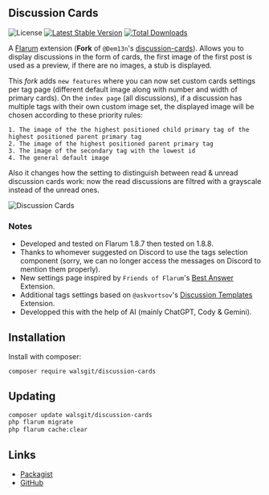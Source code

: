 ## Discussion Cards

![License](https://img.shields.io/badge/license-MIT-blue.svg) [![Latest Stable Version](https://img.shields.io/packagist/v/walsgit/discussion-cards.svg)](https://packagist.org/packages/walsgit/discussion-cards) [![Total Downloads](https://img.shields.io/packagist/dt/walsgit/discussion-cards.svg)](https://packagist.org/packages/walsgit/discussion-cards)

A [Flarum](https://flarum.org) extension (**Fork** of ``@Dem13n``'s [discussion-cards](https://github.com/Dem13n/discussion-cards)). Allows you to display discussions in the form of cards, the first image of the first post is used as a preview, if there are no images, a stub is displayed.

This *fork* adds ``new features`` where you can now set custom cards settings per tag page (different default image along with number and width of primary cards).
On the ``index page`` (all discussions), if a discussion has multiple tags with their own custom image set, the displayed image will be chosen according to these priority rules:
```
1. The image of the the highest positioned child primary tag of the highest positioned parent primary tag
2. The image of the highest positioned parent primary tag
3. The image of the secondary tag with the lowest id
4. The general default image
```
Also it changes how the setting to distinguish between read & unread discussion cards work: now the read discussions are filtred with a grayscale instead of the unread ones.

![Discussion Cards](https://i.postimg.cc/FsxNPWYk/flarum-ext-discussioncards-1.png)

### Notes
- Developed and tested on Flarum 1.8.7 then tested on 1.8.8.
- Thanks to whomever suggested on Discord to use the tags selection component (sorry, we can no longer access the messages on Discord to mention them properly).
- New settings page inspired by ``Friends of Flarum``'s [Best Answer](https://github.com/FriendsOfFlarum/best-answer) Extension.
- Additional tags settings based on ``@askvortsov``'s [Discussion Templates](https://github.com/askvortsov1/flarum-discussion-templates) Extension.
- Developped this with the help of AI (mainly ChatGPT, Cody & Gemini).

## Installation

Install with composer:

```sh
composer require walsgit/discussion-cards
```

## Updating

```sh
composer update walsgit/discussion-cards
php flarum migrate
php flarum cache:clear
```

## Links

- [Packagist](https://packagist.org/packages/walsgit/discussion-cards)
- [GitHub](https://github.com/walsgit/discussion-cards)

